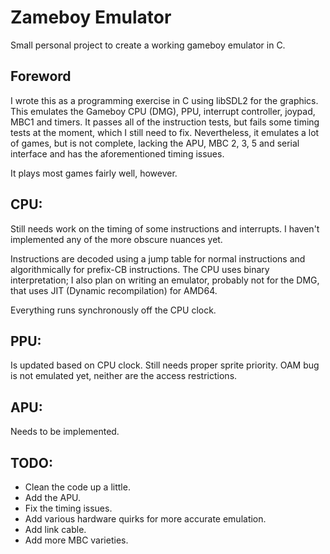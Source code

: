 # Zameboy Emulator
Small personal project to create a working gameboy emulator in C.

## Foreword

I wrote this as a programming exercise in C using libSDL2 for the graphics.
This emulates the Gameboy CPU (DMG), PPU,
interrupt controller, joypad, MBC1 and timers. It passes all of the instruction tests,
but fails some timing tests at the moment, which I still need to fix. Nevertheless,
it emulates a lot of games, but is not complete, lacking the APU, MBC 2, 3, 5
and serial interface and has the aforementioned timing issues.

It plays most games fairly well, however.

## CPU:

Still needs work on the timing of some instructions and interrupts. I haven't implemented
any of the more obscure nuances yet. 

Instructions are decoded using a jump table for normal instructions and algorithmically
for prefix-CB instructions. The CPU uses binary interpretation; I also plan on writing 
an emulator, probably not for the DMG, that uses JIT (Dynamic recompilation) for AMD64.

Everything runs synchronously off the CPU clock.

## PPU: 

Is updated based on CPU clock. Still needs proper sprite priority. OAM bug is not 
emulated yet, neither are the access restrictions.

## APU: 

Needs to be implemented.

## TODO:

- Clean the code up a little.
- Add the APU.
- Fix the timing issues.
- Add various hardware quirks for more accurate emulation.
- Add link cable.
- Add more MBC varieties.
